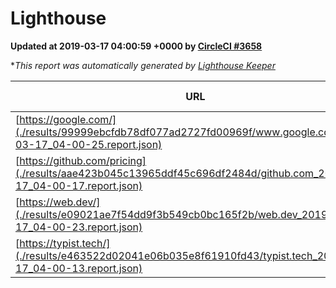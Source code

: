 
# Lighthouse

**Updated at 2019-03-17 04:00:59 +0000 by [CircleCI #3658](https://circleci.com/gh/ItinerisLtd/lighthouse-keeper-example/3658)**

**This report was automatically generated by [Lighthouse Keeper](https://github.com/itinerisltd/lighthouse-keeper)*

| URL | Performance | Accessibility | Best Practices | SEO | PWA | Updated At |
| --- | --- | --- | --- | --- | --- | --- |
| [https://google.com/](./results/99999ebcfdb78df077ad2727fd00969f/www.google.com_2019-03-17_04-00-25.report.json) | 0.94 | 0.71 | 0.93 | 0.82 | 0.58 | 2019-03-17T04:00:25.538Z |
| [https://github.com/pricing](./results/aae423b045c13965ddf45c696df2484d/github.com_2019-03-17_04-00-17.report.json) | 0.86 | 0.89 | 0.93 | 0.9 | 0.58 | 2019-03-17T04:00:17.882Z |
| [https://web.dev/](./results/e09021ae7f54dd9f3b549cb0bc165f2b/web.dev_2019-03-17_04-00-23.report.json) | 0.94 | 0.93 | 1 | 0.87 | 1 | 2019-03-17T04:00:23.909Z |
| [https://typist.tech/](./results/e463522d02041e06b035e8f61910fd43/typist.tech_2019-03-17_04-00-13.report.json) | 1 |  |  |  |  | 2019-03-17T04:00:13.180Z |
